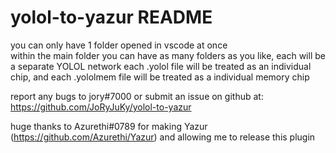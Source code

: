 # yolol-to-yazur README

you can only have 1 folder opened in vscode at once  
within the main folder you can have as many folders as you like, each will be a separate YOLOL network
each .yolol file will be treated as an individual chip, and each .yololmem file will be treated as a individual memory chip

report any bugs to jory#7000 or submit an issue on github at: https://github.com/JoRyJuKy/yolol-to-yazur  

huge thanks to Azurethi#0789 for making Yazur (https://github.com/Azurethi/Yazur) and allowing me to release this plugin